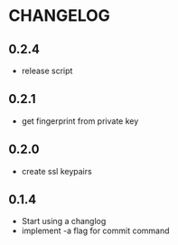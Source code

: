 # CHANGELOG

## 0.2.4

- release script

## 0.2.1

- get fingerprint from private key

## 0.2.0

- create ssl keypairs

## 0.1.4

- Start using a changlog
- implement -a flag for commit command
